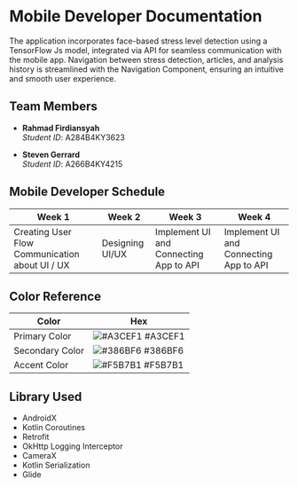 # Mobile Developer Documentation
The application incorporates face-based stress level detection using a TensorFlow Js model, integrated via API for seamless communication with the mobile app. Navigation between stress detection, articles, and analysis history is streamlined with the Navigation Component, ensuring an intuitive and smooth user experience.

## Team Members
- **Rahmad Firdiansyah**  
  *Student ID*: A284B4KY3623 

- **Steven Gerrard**  
  *Student ID*: A266B4KY4215 
  

## Mobile Developer Schedule

| Week 1                 | Week 2                   | Week 3                               | Week 4                                  |
| ---------------------- | ------------------------ | ------------------------------------ | --------------------------------------- |
| Creating User Flow Communication about UI / UX  | Designing UI/UX   | Implement UI and Connecting App to API | Implement UI and Connecting App to API |



## Color Reference

| Color             | Hex                                                                |
| ----------------- | ------------------------------------------------------------------ |
| Primary Color | ![#A3CEF1](https://via.placeholder.com/10/0a192f?text=+) #A3CEF1 |
| Secondary Color | ![#386BF6](https://via.placeholder.com/10/f8f8f8?text=+) #386BF6 |
| Accent Color | ![#F5B7B1](https://via.placeholder.com/10/00b48a?text=+) #F5B7B1 |




## Library Used
- AndroidX
- Kotlin Coroutines
- Retrofit
- OkHttp Logging Interceptor
- CameraX
- Kotlin Serialization
- Glide
